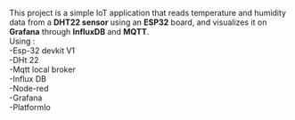This project is a simple IoT application that reads temperature and humidity data from a **DHT22 sensor** using an **ESP32** board, and visualizes it on **Grafana** through **InfluxDB** and **MQTT**.<br>
Using :<br>
-Esp-32 devkit V1<br>
-DHt 22<br>
-Mqtt local broker<br>
-Influx DB<br>
-Node-red<br>
-Grafana<br>
-PlatformIo<br>
